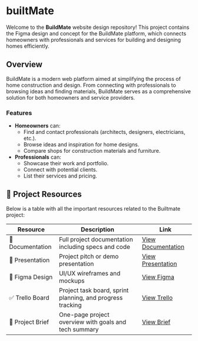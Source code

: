 # builtMate

Welcome to the **BuildMate** website design repository! This project contains the Figma design and concept for the BuildMate platform, which connects homeowners with professionals and services for building and designing homes efficiently.

## Overview
BuildMate is a modern web platform aimed at simplifying the process of home construction and design. From connecting with professionals to browsing ideas and finding materials, BuildMate serves as a comprehensive solution for both homeowners and service providers.

### Features
- **Homeowners** can:
  - Find and contact professionals (architects, designers, electricians, etc.).
  - Browse ideas and inspiration for home designs.
  - Compare shops for construction materials and furniture.
- **Professionals** can:
  - Showcase their work and portfolio.
  - Connect with potential clients.
  - List their services and pricing.


## 📁 Project Resources

Below is a table with all the important resources related to the Builtmate project:

| Resource            | Description                                               | Link                                                                 |
|---------------------|-----------------------------------------------------------|----------------------------------------------------------------------|
| 📄 Documentation     | Full project documentation including specs and code       | [View Documentation](https://drive.google.com/file/d/1q3mLQeEVjqgqGBoc6sTDNE2vn3r_R80e/view?usp=sharing)                 |
| 🎥 Presentation      | Project pitch or demo presentation                        | [View Presentation](https://www.canva.com/design/DAGkVCf2cFo/rDfPVmqeg4UKOG6_J-J6pg/edit?utm_content=DAGkVCf2cFo&utm_campaign=designshare&utm_medium=link2&utm_source=sharebutton)          |
| 🎨 Figma Design      | UI/UX wireframes and mockups                              | [View Figma](https://www.figma.com/design/i4wfloPyppcAjDGdKQtlPe/masterPiece?node-id=0-1&t=L3NMg4ETOBQwxPfa-1)                        |
| ✅ Trello Board       | Project task board, sprint planning, and progress tracking| [View Trello](https://trello.com/invite/b/67f521a20fb481b058629130/ATTI4fb9bf97161b3d5aba966e0725def428999D10F6/bulitmate)                      |
| 🧾 Project Brief     | One-page project overview with goals and tech summary     | [View Brief](https://drive.google.com/file/d/1OJ74GECWVT4dprVEz1zdj0I_2QXMY4FM/view?usp=sharing)                        |

